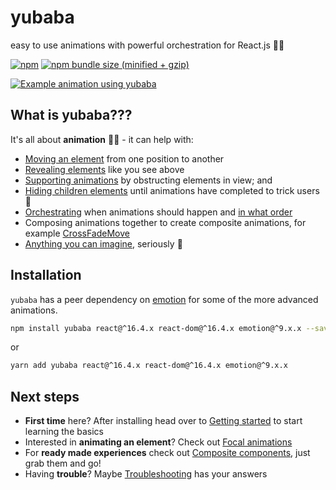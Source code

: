 # yubaba

easy to use animations with powerful orchestration for React.js 🧙✨

[![npm](https://img.shields.io/npm/v/yubaba.svg)](https://www.npmjs.com/package/yubaba) [![npm bundle size (minified + gzip)](https://img.shields.io/bundlephobia/minzip/yubaba.svg)](https://bundlephobia.com/result?p=yubaba)

[![Example animation using yubaba](https://user-images.githubusercontent.com/6801309/55383683-87894b80-5574-11e9-80ef-7394eb6eca63.gif)](https://yubabajs.com/advanced-usage)

## What is yubaba???

It's all about **animation** 🧙✨ - it can help with:

- [Moving an element](https://yubabajs.com/move) from one position to another
- [Revealing elements](https://yubabajs.com/focal-reveal-move) like you see above
- [Supporting animations](https://yubabajs.com/supporting-animations) by obstructing elements in view; and
- [Hiding children elements](https://yubabajs.com/advanced-usage#delay-showing-content-until-all-animations-have-finished) until animations have completed to trick users 🤫
- [Orchestrating](https://yubabajs.com/advanced-usage#wait-for-the-previous-animation-to-finish-before-starting-the-next) when animations should happen and [in what order](https://yubabajs.com/advanced-usage#controlling-in-what-order-animations-should-execute)
- Composing animations together to create composite animations, for example [CrossFadeMove](https://yubabajs.com/cross-fade-move)
- [Anything you can imagine](https://yubabajs.com/custom-animations), seriously 🤩

## Installation

`yubaba` has a peer dependency on [emotion](https://emotion.sh/docs/introduction) for some of the more advanced animations.

```bash
npm install yubaba react@^16.4.x react-dom@^16.4.x emotion@^9.x.x --save
```

or

```bash
yarn add yubaba react@^16.4.x react-dom@^16.4.x emotion@^9.x.x
```

## Next steps

- **First time** here? After installing head over to [Getting started](https://yubabajs.com/getting-started) to start learning the basics
- Interested in **animating an element**? Check out [Focal animations](https://yubabajs.com/focal-animations)
- For **ready made experiences** check out [Composite components](https://yubabajs.com/composite-components), just grab them and go!
- Having **trouble**? Maybe [Troubleshooting](https://yubabajs.com/troubleshooting) has your answers
